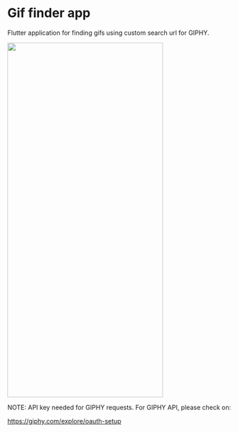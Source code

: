 # Gif finder app

Flutter application for finding gifs using custom search url for GIPHY. 

<img src="https://user-images.githubusercontent.com/8410353/107865578-420b5a00-6e3e-11eb-820d-ccc3c8cebab2.png" width="350" height="800">

NOTE: API key needed for GIPHY requests. For GIPHY API, please check on:

https://giphy.com/explore/oauth-setup
